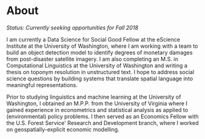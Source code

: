 # About

*Status: Currently seeking opportunities for Fall 2018*

I am currently a Data Science for Social Good Fellow at the eScience Institute at the University of Washington, where I am working with a team to build an object detection model to identify degrees of monetary damages from post-disaster satellite imagery. I am also completing  an M.S. in Computational Linguistics at the University of Washington and writing a thesis on toponym resolution in unstructured text. I hope to address social science questions by building systems that translate spatial language into meaningful representations.

Prior to studying linguistics and machine learning at the University of Washington, I obtained an M.P.P. from the University of Virginia where I gained experience in econometrics and statistical analysis as applied to (environmental) policy problems. I then served as an Economics Fellow with the U.S. Forest Service' Research and Development branch, where I worked on geospatially-explicit economic modelling.

